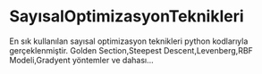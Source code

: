 # SayısalOptimizasyonTeknikleri
 En sık kullanılan sayısal optimizasyon teknikleri python kodlarıyla gerçeklenmiştir.
 Golden Section,Steepest Descent,Levenberg,RBF Modeli,Gradyent yöntemler ve dahası...
 
